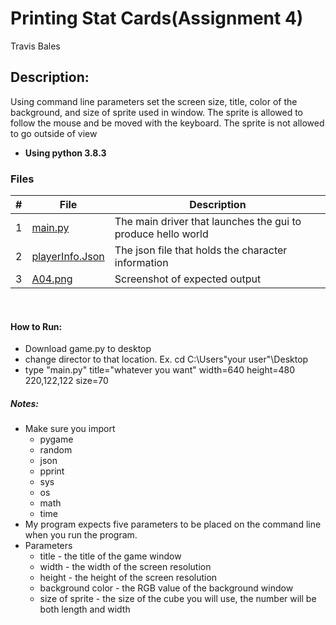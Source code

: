 # Printing Stat Cards(Assignment 4)
Travis Bales

## Description:
Using command line parameters set the screen size, title, color of the background, and size of sprite used in window.
The sprite is allowed to follow the mouse and be moved with the keyboard. The sprite is not allowed to go outside of view
<br>
- **Using python 3.8.3**

### Files

|   #   | File            | Description                                        |
| :---: | --------------- | -------------------------------------------------- |
|1| [main.py](https://github.com/travisbales2304/4443-2D-PyGame-Bales/blob/master/Assignments/A04/Main.py) |The main driver that launches the gui to produce hello world|
|2|[playerInfo.Json](https://github.com/travisbales2304/4443-2D-PyGame-Bales/blob/master/Assignments/A04/playerInfo.json)| The json file that holds the character information|
|3|[A04.png](https://github.com/travisbales2304/4443-2D-PyGame-Bales/blob/master/Assignments/A04/A04.png)|Screenshot of expected output|

<br>

#### How to Run:
  - Download game.py to desktop
  - change director to that location. Ex. cd C:\Users\"your user"\Desktop
  - type "main.py" title="whatever you want" width=640 height=480 220,122,122 size=70
  
##### Notes:
  - Make sure you import
    - pygame
    - random
    - json
    - pprint
    - sys
    - os
    - math
    - time
  - My program expects five parameters to be placed on the command line when you run the program.
  - Parameters
    - title - the title of the game window
    - width - the width of the screen resolution
    - height - the height of the screen resolution
    - background color - the RGB value of the background window
    - size of sprite - the size of the cube you will use, the number will be both length and width
